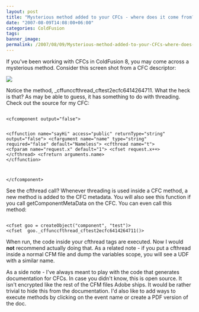 ```yaml
---
layout: post
title: "Mysterious method added to your CFCs - where does it come from?"
date: "2007-08-09T14:08:00+06:00"
categories: ColdFusion 
tags: 
banner_image: 
permalink: /2007/08/09/Mysterious-method-added-to-your-CFCs-where-does-it-come-from
---
```


If you've been working with CFCs in ColdFusion 8, you may come across a mysterious method. Consider this screen shot from a CFC descriptor:

<img src="https://static.raymondcamden.com/images/Picture%2011.png">

Notice the method, _cffunccfthread_cftest2ecfc6414264711. What the heck is that? As may be able to guess, it has something to do with threading. Check out the source for my CFC:

<code>
&lt;cfcomponent output="false"&gt;

&lt;cffunction name="sayHi" access="public" returnType="string" output="false"&gt;
	&lt;cfargument name="name" type="string" required="false" default="Nameless"&gt;
	&lt;cfthread name="t"&gt;
	&lt;cfparam name="request.x" default="1"&gt;
	&lt;cfset request.x++&gt;
	&lt;/cfthread&gt;
	&lt;cfreturn arguments.name&gt;	
&lt;/cffunction&gt;

&lt;/cfcomponent&gt;
</code>

See the cfthread call? Whenever threading is used inside a CFC method, a new method is added to the CFC metadata. You will also see this function if you call getComponentMetaData on the CFC. You can even call this method:

<code>
&lt;cfset goo = createObject("component", "test")&gt;
&lt;cfset  goo._cffunccfthread_cftest2ecfc6414264711()&gt;
</code>

When run, the code inside your cfthread tags are executed. Now I would <b>not</b> recommend actually doing that. As a related note - if you put a cfthread inside a normal CFM file and dump the variables scope, you will see a UDF with a similar name.

As a side note - I've always meant to play with the code that generates documentation for CFCs. In case you didn't know, this is open source. It isn't encrypted like the rest of the CFM files Adobe ships. It would be rather trivial to hide this from the documentation. I'd also like to add ways to execute methods by clicking on the event name or create a PDF version of the doc.